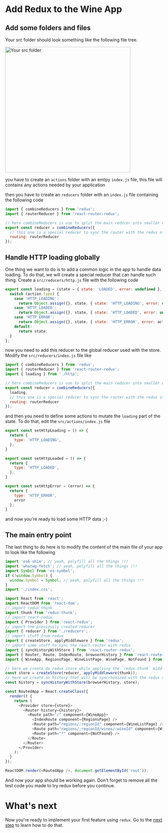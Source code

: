 # Add Redux to the Wine App

## Add some folders and files

Your src folder should look something like the following file tree.

<img src='https://github.com/react-bootcamp/react-103/raw/master/instructions/img/files.png' width='400' alt='Your src folder'>

you have to create an `actions` folder with an emtpy `index.js` file, this file will contains any actions needed by your application

then you have to create an `reducers` folder with an `index.js` file containing the following code

```javascript
import { combineReducers } from 'redux';
import { routerReducer } from 'react-router-redux';

// here combineReducers is use to split the main reducer into smaller ones
export const reducer = combineReducers({
  // this one is a special reducer to sync the router with the redux store
  routing: routerReducer
});
```

## Handle HTTP loading globally

One thing we want to do is to add a common logic in the app to handle data loading. To do that, we will create a special reducer that can handle such thing. Create a `src/reducers/http.js` file with the following code

```javascript
export const loading = (state = { state: 'LOADED', error: undefined }, action) => {
  switch (action.type) {
    case 'HTTP_LOADING':
      return Object.assign({}, state, { state: 'HTTP_LOADING', error: undefined });
    case 'HTTP_LOADED':
      return Object.assign({}, state, { state: 'HTTP_LOADED', error: undefined });
    case 'HTTP_ERROR':
      return Object.assign({}, state, { state: 'HTTP_ERROR', error: action.error });
    default:
      return state;
  }
};
```

now you need to add this reducer to the global reducer used with the store. Modify the `src/reducers/index.js` file like

```javascript
import { combineReducers } from 'redux';
import { routerReducer } from 'react-router-redux';
import { loading } from './http';

// here combineReducers is use to split the main reducer into smaller ones
export const reducer = combineReducers({
  loading,
  // this one is a special reducer to sync the router with the redux store
  routing: routerReducer
});
```

and then you need to define some actions to mutate the `loading` part of the state. To do that, edit the `src/actions/index.js` file


```javascript
export const setHttpLoading = () => {
  return {
    type: 'HTTP_LOADING',
  };
}

export const setHttpLoaded = () => {
  return {
    type: 'HTTP_LOADED',
  };
}

export const setHttpError = (error) => {
  return {
    type: 'HTTP_ERROR',
    error
  };
}
```

and now you're ready to load some HTTP data ;-)

## The main entry point

The last thing to do here is to modify the content of the main file of your app to look like the following

```javascript
import 'es6-shim'; // yeah, polyfill all the things !!!
import 'whatwg-fetch'; // yeah, polyfill all the things !!!
import Symbol from 'es-symbol';
if (!window.Symbol) {
  window.Symbol = Symbol; // yeah, polyfill all the things !!!
}
import './index.css';

import React from 'react';
import ReactDOM from 'react-dom';
// import redux-thunk
import thunk from 'redux-thunk';
// import react-redux
import { Provider } from 'react-redux';
// import the previously created reducer
import { reducer } from './reducers';
// import stuff from redux
import { createStore, applyMiddleware } from 'redux';
// import some stuff to sync the react-router with redux
import { syncHistoryWithStore } from 'react-router-redux';
import { Router, Route, IndexRoute, browserHistory } from 'react-router'
import { WineApp, RegionsPage, WineListPage, WinePage, NotFound } from './components';

// here we create de redux store while applying the `redux-thunk` middleware
const store = createStore(reducer, applyMiddleware(thunk));
// here we create an history that will be syncrhonized with the redux store
const history = syncHistoryWithStore(browserHistory, store);

const RoutedApp = React.createClass({
  render() {
    return (
      <Provider store={store}>
        <Router history={history}>
          <Route path="/" component={WineApp}>
            <IndexRoute component={RegionsPage} />
            <Route path="regions/:regionId" component={WineListPage} />
            <Route path="regions/:regionId/wines/:wineId" component={WinePage} />
            <Route path="*" component={NotFound} />
          </Route>
        </Router>
      </Provider>
    );
  }
});

ReactDOM.render(<RoutedApp />, document.getElementById('root'));
```

And now your app should be working again. Don't forget to remove all the test code you made to try redux before you continue.

# What's next

Now you're ready to implement your first feature using `redux`. Go to the [next step](./4-redux-regions.md) to learn how to do that.
